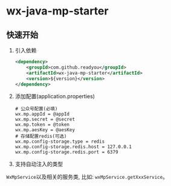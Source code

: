 # wx-java-mp-starter
## 快速开始
1. 引入依赖
    ```xml
    <dependency>
        <groupId>com.github.readyou</groupId>
        <artifactId>wx-java-mp-starter</artifactId>
        <version>${version}</version>
    </dependency>
    ```
2. 添加配置(application.properties)
    ```properties
    # 公众号配置(必填)
    wx.mp.appId = @appId
	wx.mp.secret = @secret
	wx.mp.token = @token
	wx.mp.aesKey = @aesKey
	# 存储配置redis(可选)
	wx.mp.config-storage.type = redis
	wx.mp.config-storage.redis.host = 127.0.0.1
	wx.mp.config-storage.redis.port = 6379
    ```
3. 支持自动注入的类型

`WxMpService`以及相关的服务类, 比如: `wxMpService.getXxxService`。







